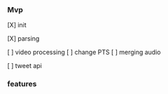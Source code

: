 ### Mvp

[X] init

[X] parsing

[ ] video processing
    [ ] change PTS
    [ ] merging audio

[ ] tweet api

### features
